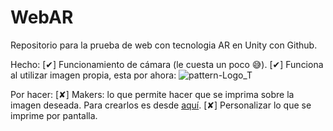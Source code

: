 # WebAR

Repositorio para la prueba de web con tecnologia AR en Unity con Github.

Hecho:
[✔] Funcionamiento de cámara (le cuesta un poco 😅).
[✔] Funciona al utilizar imagen propia, esta por ahora:
![pattern-Logo_T](https://github.com/marioOrtunez/WebAR/assets/162109593/890789ce-2a16-4a89-ae3b-0eff318d44c8)

Por hacer: 
[✘] Makers: lo que permite hacer que se imprima sobre la imagen deseada. 
Para crearlos es desde [aquí](https://jeromeetienne.github.io/AR.js/three.js/examples/marker-training/examples/generator.html).
[✘] Personalizar lo que se imprime por pantalla. 
